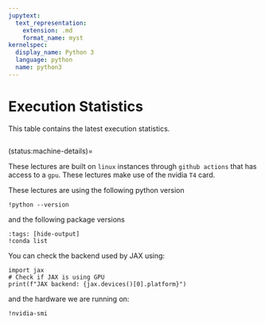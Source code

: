 ```yaml
---
jupytext:
  text_representation:
    extension: .md
    format_name: myst
kernelspec:
  display_name: Python 3
  language: python
  name: python3
---
```


# Execution Statistics

This table contains the latest execution statistics.

```{nb-exec-table}
```

(status:machine-details)=

These lectures are built on `linux` instances through `github actions` that has 
access to a `gpu`. These lectures make use of the nvidia `T4` card.

These lectures are using the following python version

```{code-cell} ipython
!python --version
```

and the following package versions

```{code-cell} ipython
:tags: [hide-output]
!conda list
```

You can check the backend used by JAX using:

```{code-cell} ipython3
import jax
# Check if JAX is using GPU
print(f"JAX backend: {jax.devices()[0].platform}")
```

and the hardware we are running on:

```{code-cell} ipython3
!nvidia-smi
```

